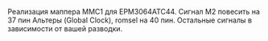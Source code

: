Реализация маппера MMC1 для EPM3064ATC44. Сигнал М2 повесить на 37 пин Альтеры (Global Clock), romsel на 40 пин. Остальные сигналы в зависимости от вашей разводки.
